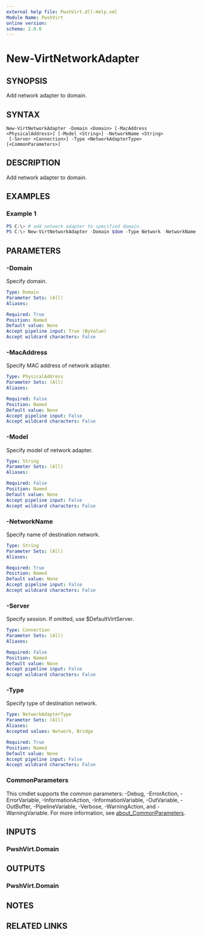 ```yaml
---
external help file: PwshVirt.dll-Help.xml
Module Name: PwshVirt
online version:
schema: 2.0.0
---
```


# New-VirtNetworkAdapter

## SYNOPSIS
Add network adapter to domain.

## SYNTAX

```
New-VirtNetworkAdapter -Domain <Domain> [-MacAddress <PhysicalAddress>] [-Model <String>] -NetworkName <String>
 [-Server <Connection>] -Type <NetworkAdapterType> [<CommonParameters>]
```

## DESCRIPTION
Add network adapter to domain.

## EXAMPLES

### Example 1
```powershell
PS C:\> # add network adapter to specified domain.
PS C:\> New-VirtNetworkAdapter -Domain $dom -Type Network -NetworkName 'default'
```

## PARAMETERS

### -Domain
Specify domain.

```yaml
Type: Domain
Parameter Sets: (All)
Aliases:

Required: True
Position: Named
Default value: None
Accept pipeline input: True (ByValue)
Accept wildcard characters: False
```

### -MacAddress
Specify MAC address of network adapter.

```yaml
Type: PhysicalAddress
Parameter Sets: (All)
Aliases:

Required: False
Position: Named
Default value: None
Accept pipeline input: False
Accept wildcard characters: False
```

### -Model
Specify model of network adapter.

```yaml
Type: String
Parameter Sets: (All)
Aliases:

Required: False
Position: Named
Default value: None
Accept pipeline input: False
Accept wildcard characters: False
```

### -NetworkName
Specify name of destination network.

```yaml
Type: String
Parameter Sets: (All)
Aliases:

Required: True
Position: Named
Default value: None
Accept pipeline input: False
Accept wildcard characters: False
```

### -Server
Specify session.
If omitted, use $DefaultVirtServer.

```yaml
Type: Connection
Parameter Sets: (All)
Aliases:

Required: False
Position: Named
Default value: None
Accept pipeline input: False
Accept wildcard characters: False
```

### -Type
Specify type of destination network.

```yaml
Type: NetworkAdapterType
Parameter Sets: (All)
Aliases:
Accepted values: Network, Bridge

Required: True
Position: Named
Default value: None
Accept pipeline input: False
Accept wildcard characters: False
```

### CommonParameters
This cmdlet supports the common parameters: -Debug, -ErrorAction, -ErrorVariable, -InformationAction, -InformationVariable, -OutVariable, -OutBuffer, -PipelineVariable, -Verbose, -WarningAction, and -WarningVariable. For more information, see [about_CommonParameters](http://go.microsoft.com/fwlink/?LinkID=113216).

## INPUTS

### PwshVirt.Domain

## OUTPUTS

### PwshVirt.Domain

## NOTES

## RELATED LINKS
